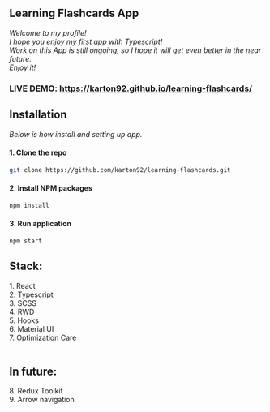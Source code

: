 <h2>Learning Flashcards App</h2>

_Welcome to my profile!<br>
I hope you enjoy my first app with Typescript!<br>
Work on this App is still ongoing, so I hope it will get even better in the near future.<br>
Enjoy it!_<br>

### LIVE DEMO: <a href="https://karton92.github.io/learning-flashcards/" target="_blank">https://karton92.github.io/learning-flashcards/</a>

<h2>Installation</h2>

_Below is how install and setting up app._

#### 1. Clone the repo
   ```sh
   git clone https://github.com/karton92/learning-flashcards.git
   ```
#### 2. Install NPM packages
   ```sh
   npm install
   ```
#### 3. Run application
   ```sh
   npm start
   ```

<h2>Stack:</h2>
1. React<br>
2. Typescript<br>
3. SCSS<br>
4. RWD<br>
5. Hooks<br>
6. Material UI<br>
7. Optimization Care<br>
<br>
<h2>In future:</h2>
8. Redux Toolkit<br>
9. Arrow navigation<br>

